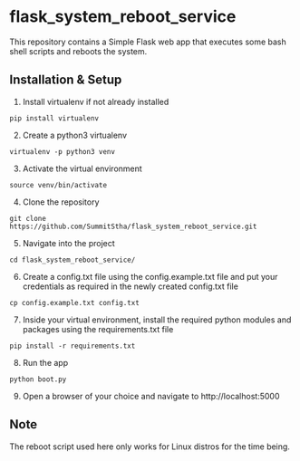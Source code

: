 # flask_system_reboot_service
This repository contains a Simple Flask web app that executes some bash shell scripts and reboots the system.

## Installation & Setup
1. Install virtualenv if not already installed
```
pip install virtualenv
```
2. Create a python3 virtualenv
```
virtualenv -p python3 venv
```
3. Activate the virtual environment
```
source venv/bin/activate
```
4. Clone the repository
```
git clone https://github.com/SummitStha/flask_system_reboot_service.git
```
5. Navigate into the project
```
cd flask_system_reboot_service/
```
6. Create a config.txt file using the config.example.txt file and put your credentials as required in the newly created config.txt file
```
cp config.example.txt config.txt
```
7. Inside your virtual environment, install the required python modules and packages using the requirements.txt file
```
pip install -r requirements.txt
```
8. Run the app
```
python boot.py
```

9. Open a browser of your choice and navigate to http://localhost:5000


## Note
The reboot script used here only works for Linux distros for the time being.

